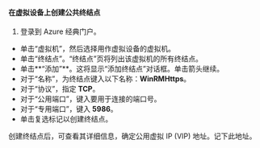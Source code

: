 #### 在虚拟设备上创建公共终结点
1. 登录到 Azure 经典门户。

* 单击“虚拟机”，然后选择用作虚拟设备的虚拟机。
* 单击“终结点”。“终结点”页将列出该虚拟机的所有终结点。
* 单击**“添加”**。这将显示“添加终结点”对话框。单击箭头继续。
* 对于“名称”，为终结点键入以下名称：**WinRMHttps**。
* 对于“协议”，指定 **TCP**。
* 对于“公用端口”，键入要用于连接的端口号。
* 对于“专用端口”，键入 **5986**。
* 单击复选标记以创建终结点。

创建终结点后，可查看其详细信息，确定公用虚拟 IP (VIP) 地址。记下此地址。

<!---HONumber=AcomDC_0921_2016-->